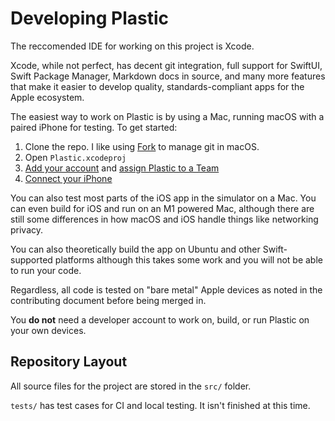 # Developing Plastic
The reccomended IDE for working on this project is Xcode.

Xcode, while not perfect, has decent git integration, full support for SwiftUI,
Swift Package Manager, Markdown docs in source, and many more features that
make it easier to develop quality, standards-compliant apps for the Apple
ecosystem.

The easiest way to work on Plastic is by using a Mac, running macOS with a
paired iPhone for testing. To get started:

1. Clone the repo. I like using [Fork](https://fork.dev) to manage git in macOS.
2. Open `Plastic.xcodeproj`
3. [Add your account](https://help.apple.com/xcode/mac/current/#/devaf282080a) and [assign Plastic to a Team](https://help.apple.com/xcode/mac/current/#/dev23aab79b4)
3. [Connect your iPhone](https://developer.apple.com/documentation/xcode/running-your-app-in-the-simulator-or-on-a-device)

You can also test most parts of the iOS app in the
simulator on a Mac. You can even build for iOS and run on an M1 powered Mac,
although there are still some differences in how macOS and iOS handle things
like networking privacy.

You can also theoretically build the app on Ubuntu and other Swift-supported
platforms although this takes some work and you will not be able to run your
code.

Regardless, all code is tested on "bare metal" Apple devices as noted in the
contributing document before being merged in.

You **do not** need a developer account to work on, build, or run Plastic on
your own devices.
## Repository Layout
All source files for the project are stored in the `src/` folder.

`tests/` has test cases for CI and local testing. It isn't finished at
this time.
